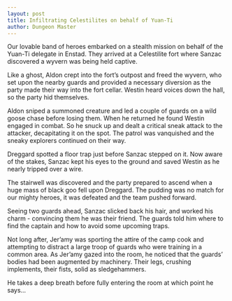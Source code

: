 ```yaml
---
layout: post
title: Infiltrating Celestilites on behalf of Yuan-Ti
author: Dungeon Master
---
```


Our lovable band of heroes embarked on a stealth mission on behalf of the Yuan-Ti delegate in Enstad. They arrived at a Celestilite fort where Sanzac discovered a wyvern was being held captive.

Like a ghost, Aldon crept into the fort’s outpost and freed the wyvern, who set upon the nearby guards and provided a necessary diversion as the party made their way into the fort cellar. Westin heard voices down the hall, so the party hid themselves.

Aldon sniped a summoned creature and led a couple of guards on a wild goose chase before losing them. When he returned he found Westin engaged in combat. So he snuck up and dealt a critical sneak attack to the attacker, decapitating it on the spot. The patrol was vanquished and the sneaky explorers continued on their way.

Dreggard spotted a floor trap just before Sanzac stepped on it. Now aware of the stakes, Sanzac kept his eyes to the ground and saved Westin as he nearly tripped over a wire.

The stairwell was discovered and the party prepared to ascend when a huge mass of black goo fell upon Dreggard. The pudding was no match for our mighty heroes, it was defeated and the team pushed forward.

Seeing two guards ahead, Sanzac slicked back his hair, and worked his charm - convincing them he was their friend. The guards told him where to find the captain and how to avoid some upcoming traps.

Not long after, Jer’amy was sporting the attire of the camp cook and attempting to distract a large troop of guards who were training in a common area. As Jer’amy gazed into the room, he noticed that the guards’ bodies had been augmented by machinery. Their legs, crushing implements, their fists, solid as sledgehammers.

He takes a deep breath before fully entering the room at which point he says…
